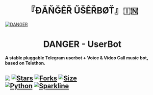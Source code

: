 <h1 align="center">
<b> 『ĐĂŇĞÊŘ ŰŠÊŘBØŤ』🇮🇳 </b>
</h1>

[![DANGER](https://te.legra.ph/file/53282eea1bc89766b75a3.jpg)](https://github.com/GwGYT/GWG_X_USERBOT)

</p>
<h1 align="center">
  <b>DANGER - UserBot</b>
</h1>

<b>A stable pluggable Telegram userbot + Voice & Video Call music bot, based on Telethon.</b>
</h1>

[![](https://img.shields.io/badge/Danger-v0.5-blue)](#)
[![Stars](https://img.shields.io/github/stars/gwgyt/gwg_x_userbot?style=flat-square&color=yellow)](https://github.com/gwgyt/gwg_x_userbot/stargazers)
[![Forks](https://img.shields.io/github/forks/gwgyt/gwg_x_userbot?style=flat-square&color=orange)](https://github.com/gwgyt/gwg_x_userbot/fork)
[![Size](https://img.shields.io/github/repo-size/gwgyt/gwg_x_userbot?style=flat-square&color=green)](https://github.com/gwgyt/gwg_x_userbot/)   
[![Python](https://img.shields.io/badge/Python-v3.10.2-blue)](https://www.python.org/)
[![Sparkline](https://stars.medv.io/gwgyt/gwg_x_userbot.svg)](https://stars.medv.io/gwgyt/gwg_x_userbot)
----
